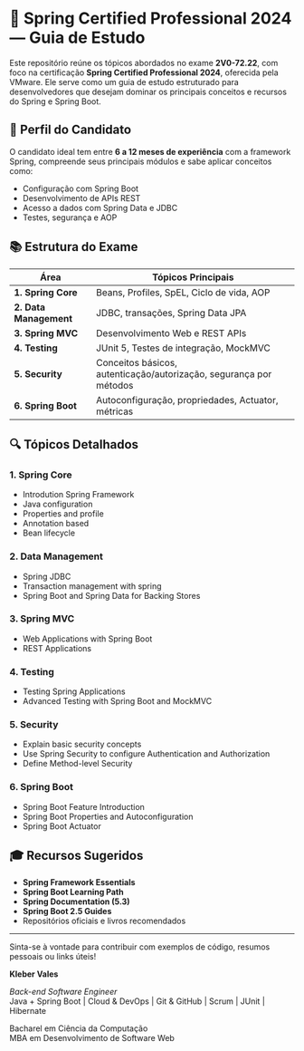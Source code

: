 # 🌱 Spring Certified Professional 2024 — Guia de Estudo

Este repositório reúne os tópicos abordados no exame **2V0-72.22**, com foco na certificação **Spring Certified Professional 2024**, oferecida pela VMware. Ele serve como um guia de estudo estruturado para desenvolvedores que desejam dominar os principais conceitos e recursos do Spring e Spring Boot.

## 🧠 Perfil do Candidato

O candidato ideal tem entre **6 a 12 meses de experiência** com a framework Spring, compreende seus principais módulos e sabe aplicar conceitos como:

- Configuração com Spring Boot
- Desenvolvimento de APIs REST
- Acesso a dados com Spring Data e JDBC
- Testes, segurança e AOP

## 📚 Estrutura do Exame

| Área | Tópicos Principais |
|------|--------------------|
| **1. Spring Core** | Beans, Profiles, SpEL, Ciclo de vida, AOP |
| **2. Data Management** | JDBC, transações, Spring Data JPA |
| **3. Spring MVC** | Desenvolvimento Web e REST APIs |
| **4. Testing** | JUnit 5, Testes de integração, MockMVC |
| **5. Security** | Conceitos básicos, autenticação/autorização, segurança por métodos |
| **6. Spring Boot** | Autoconfiguração, propriedades, Actuator, métricas |

## 🔍 Tópicos Detalhados

### 1. Spring Core

- Introdution Spring Framework
- Java configuration
- Properties and profile
- Annotation based
- Bean lifecycle

### 2. Data Management

- Spring JDBC
- Transaction management with spring
- Spring Boot and Spring Data for Backing Stores

### 3. Spring MVC

- Web Applications with Spring Boot
- REST Applications 

### 4. Testing

- Testing Spring Applications
- Advanced Testing with Spring Boot and MockMVC

### 5. Security

- Explain basic security concepts
- Use Spring Security to configure Authentication and Authorization
- Define Method-level Security 

### 6. Spring Boot

- Spring Boot Feature Introduction
- Spring Boot Properties and Autoconfiguration
- Spring Boot Actuator

## 🎓 Recursos Sugeridos

- **Spring Framework Essentials**
- **Spring Boot Learning Path**
- **Spring Documentation (5.3)**
- **Spring Boot 2.5 Guides**
- Repositórios oficiais e livros recomendados

---

Sinta-se à vontade para contribuir com exemplos de código, resumos pessoais ou links úteis!

**Kleber Vales**  

*Back-end Software Engineer*  
Java + Spring Boot | Cloud & DevOps | Git & GitHub | Scrum | JUnit | Hibernate  

Bacharel em Ciência da Computação  
MBA em Desenvolvimento de Software Web



